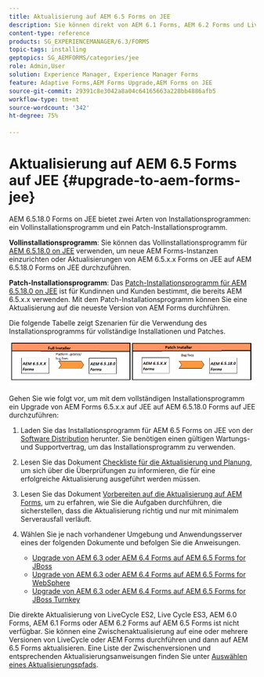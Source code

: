 ```yaml
---
title: Aktualisierung auf AEM 6.5 Forms on JEE
description: Sie können direkt von AEM 6.1 Forms, AEM 6.2 Forms und LiveCycle ES4 SP1 auf AEM 6.3 Forms aktualisieren.
content-type: reference
products: SG_EXPERIENCEMANAGER/6.3/FORMS
topic-tags: installing
geptopics: SG_AEMFORMS/categories/jee
role: Admin,User
solution: Experience Manager, Experience Manager Forms
feature: Adaptive Forms,AEM Forms Upgrade,AEM Forms on JEE
source-git-commit: 29391c8e3042a8a04c64165663a228bb4886afb5
workflow-type: tm+mt
source-wordcount: '342'
ht-degree: 75%

---
```


# Aktualisierung auf AEM 6.5 Forms auf JEE {#upgrade-to-aem-forms-jee}

AEM 6.5.18.0 Forms on JEE bietet zwei Arten von Installationsprogrammen: ein Vollinstallationsprogramm und ein Patch-Installationsprogramm.

**Vollinstallationsprogramm**: Sie können das Vollinstallationsprogramm für [AEM 6.5.18.0 on JEE](https://experienceleague.adobe.com/docs/experience-manager-release-information/aem-release-updates/forms-updates/aem-forms-releases.html?lang=de) verwenden, um neue AEM Forms-Instanzen einzurichten oder Aktualisierungen von AEM 6.5.x.x Forms on JEE auf AEM 6.5.18.0 Forms on JEE durchzuführen.

**Patch-Installationsprogramm**: Das [Patch-Installationsprogramm für AEM 6.5.18.0 on JEE](https://experienceleague.adobe.com/docs/experience-manager-release-information/aem-release-updates/forms-updates/aem-forms-releases.html?lang=de) ist für Kundinnen und Kunden bestimmt, die bereits AEM 6.5.x.x verwenden. Mit dem Patch-Installationsprogramm können Sie eine Aktualisierung auf die neueste Version von AEM Forms durchführen.

Die folgende Tabelle zeigt Szenarien für die Verwendung des Installationsprogramms für vollständige Installationen und Patches.

![Szenario für das Vollinstallations- und Patch-Installationsprogramm](assets/full-and-patch-installer.png)

Gehen Sie wie folgt vor, um mit dem vollständigen Installationsprogramm ein Upgrade von AEM Forms 6.5.x.x auf JEE auf AEM 6.5.18.0 Forms auf JEE durchzuführen:

1. Laden Sie das Installationsprogramm für AEM 6.5 Forms on JEE von der [Software Distribution](https://experience.adobe.com/#/downloads/content/software-distribution/en/aem.html) herunter. Sie benötigen einen gültigen Wartungs- und Supportvertrag, um das Installationsprogramm zu verwenden.
1. Lesen Sie das Dokument [Checkliste für die Aktualisierung und Planung](https://www.adobe.com/go/learn_aemforms_upgrade_checklist_65_de), um sich über die Überprüfungen zu informieren, die für eine erfolgreiche Aktualisierung ausgeführt werden müssen.
1. Lesen Sie das Dokument [Vorbereiten auf die Aktualisierung auf AEM Forms](https://www.adobe.com/go/learn_aemforms_prepareupgrade_65_de), um zu erfahren, wie Sie die Aufgaben durchführen, die sicherstellen, dass die Aktualisierung richtig und nur mit minimalem Serverausfall verläuft.
1. Wählen Sie je nach vorhandener Umgebung und Anwendungsserver eines der folgenden Dokumente und befolgen Sie die Anweisungen.

   * [Upgrade von AEM 6.3 oder AEM 6.4 Forms auf AEM 6.5 Forms for JBoss ](https://www.adobe.com/go/learn_aemforms_upgradeJBoss_65_de)
   * [Upgrade von AEM 6.3 oder AEM 6.4 Forms auf AEM 6.5 Forms for WebSphere](https://www.adobe.com/go/learn_aemforms_upgradeWebSphere_65_de)
   * [Upgrade von AEM 6.3 oder AEM 6.4 Forms auf AEM 6.5 Forms for JBoss Turnkey](https://www.adobe.com/go/learn_aemforms_upgradeTurnkey_65_de)

Die direkte Aktualisierung von LiveCycle ES2, Live Cycle ES3, AEM 6.0 Forms, AEM 6.1 Forms oder AEM 6.2 Forms auf AEM 6.5 Forms ist nicht verfügbar. Sie können eine Zwischenaktualisierung auf eine oder mehrere Versionen von LiveCycle oder AEM Forms durchführen und dann auf AEM 6.5 Forms aktualisieren. Eine Liste der Zwischenversionen und entsprechenden Aktualisierungsanweisungen finden Sie unter [Auswählen eines Aktualisierungspfads](upgrade.md).
